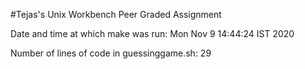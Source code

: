 #Tejas's Unix Workbench Peer Graded Assignment

Date and time at which make was run: 
Mon Nov  9 14:44:24 IST 2020

Number of lines of code in guessinggame.sh: 
29
